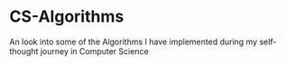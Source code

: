 # CS-Algorithms
An look into some of the Algorithms I have implemented during my self-thought journey in Computer Science
